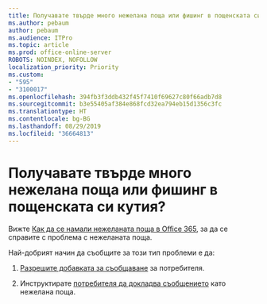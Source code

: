 ```yaml
---
title: Получавате твърде много нежелана поща или фишинг в пощенската си кутия?
ms.author: pebaum
author: pebaum
ms.audience: ITPro
ms.topic: article
ms.prod: office-online-server
ROBOTS: NOINDEX, NOFOLLOW
localization_priority: Priority
ms.custom:
- "595"
- "3100017"
ms.openlocfilehash: 394fb3f3ddb432f45f7410f69627c80f66adb7d8
ms.sourcegitcommit: b3e55405af384e868fcd32ea794eb15d1356c3fc
ms.translationtype: HT
ms.contentlocale: bg-BG
ms.lasthandoff: 08/29/2019
ms.locfileid: "36664813"
---
```

# <a name="are-you-getting-too-much-spam-or-phish-in-your-mailbox"></a>Получавате твърде много нежелана поща или фишинг в пощенската си кутия?

Вижте [Как да се намали нежеланата поща в Office 365](https://docs.microsoft.com/office365/securitycompliance/reduce-spam-email), за да се справите с проблема с нежеланата поща.
  
Най-добрият начин да съобщите за този тип проблеми е да:
  
1. [Разрешите добавката за съобщаване](https://docs.microsoft.com/office365/securitycompliance/enable-the-report-message-add-in) за потребителя.

2. Инструктирате [потребителя да докладва съобщението](https://support.office.com/article/b5caa9f1-cdf3-4443-af8c-ff724ea719d2) като нежелана поща.
